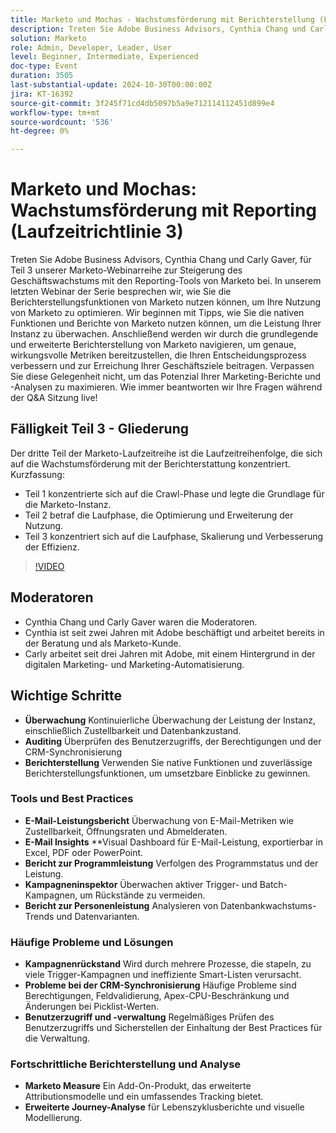```yaml
---
title: Marketo und Mochas - Wachstumsförderung mit Berichterstellung (Fälligkeit Pt 3)
description: Treten Sie Adobe Business Advisors, Cynthia Chang und Carly Gaver, für Teil 3 unserer Marketo-Webinarreihe zur Steigerung des Geschäftswachstums mit den Reporting-Tools von Marketo bei. In unserem letzten Webinar der Serie besprechen wir, wie Sie die Berichterstellungsfunktionen von Marketo nutzen können, um Ihre Nutzung von Marketo zu optimieren. Wir beginnen mit Tipps, wie Sie die nativen Funktionen und Berichte von Marketo nutzen können, um die Leistung Ihrer Instanz zu überwachen. Anschließend werden wir durch die grundlegende und erweiterte Berichterstellung von Marketo navigieren, um genaue, wirkungsvolle Metriken bereitzustellen, die Ihren Entscheidungsprozess verbessern und zur Erreichung Ihrer Geschäftsziele beitragen. Verpassen Sie diese Gelegenheit nicht, um das Potenzial Ihrer Marketing-Berichte und -Analysen zu maximieren. Wie immer beantworten wir Ihre Fragen während der Q&A Sitzung live!
solution: Marketo
role: Admin, Developer, Leader, User
level: Beginner, Intermediate, Experienced
doc-type: Event
duration: 3505
last-substantial-update: 2024-10-30T00:00:00Z
jira: KT-16392
source-git-commit: 3f245f71cd4db5097b5a9e712114112451d899e4
workflow-type: tm+mt
source-wordcount: '536'
ht-degree: 0%

---
```



# Marketo und Mochas: Wachstumsförderung mit Reporting (Laufzeitrichtlinie 3)

Treten Sie Adobe Business Advisors, Cynthia Chang und Carly Gaver, für Teil 3 unserer Marketo-Webinarreihe zur Steigerung des Geschäftswachstums mit den Reporting-Tools von Marketo bei. In unserem letzten Webinar der Serie besprechen wir, wie Sie die Berichterstellungsfunktionen von Marketo nutzen können, um Ihre Nutzung von Marketo zu optimieren. Wir beginnen mit Tipps, wie Sie die nativen Funktionen und Berichte von Marketo nutzen können, um die Leistung Ihrer Instanz zu überwachen. Anschließend werden wir durch die grundlegende und erweiterte Berichterstellung von Marketo navigieren, um genaue, wirkungsvolle Metriken bereitzustellen, die Ihren Entscheidungsprozess verbessern und zur Erreichung Ihrer Geschäftsziele beitragen. Verpassen Sie diese Gelegenheit nicht, um das Potenzial Ihrer Marketing-Berichte und -Analysen zu maximieren. Wie immer beantworten wir Ihre Fragen während der Q&amp;A Sitzung live!

## Fälligkeit Teil 3 - Gliederung

Der dritte Teil der Marketo-Laufzeitreihe ist die Laufzeitreihenfolge, die sich auf die Wachstumsförderung mit der Berichterstattung konzentriert. Kurzfassung:

* Teil 1 konzentrierte sich auf die Crawl-Phase und legte die Grundlage für die Marketo-Instanz.
* Teil 2 betraf die Laufphase, die Optimierung und Erweiterung der Nutzung.
* Teil 3 konzentriert sich auf die Laufphase, Skalierung und Verbesserung der Effizienz.

>[!VIDEO](https://video.tv.adobe.com/v/3435407/?learn=on)

## Moderatoren

* Cynthia Chang und Carly Gaver waren die Moderatoren.
* Cynthia ist seit zwei Jahren mit Adobe beschäftigt und arbeitet bereits in der Beratung und als Marketo-Kunde.
* Carly arbeitet seit drei Jahren mit Adobe, mit einem Hintergrund in der digitalen Marketing- und Marketing-Automatisierung.

## Wichtige Schritte

* **Überwachung** Kontinuierliche Überwachung der Leistung der Instanz, einschließlich Zustellbarkeit und Datenbankzustand.
* **Auditing** Überprüfen des Benutzerzugriffs, der Berechtigungen und der CRM-Synchronisierung
* **Berichterstellung** Verwenden Sie native Funktionen und zuverlässige Berichterstellungsfunktionen, um umsetzbare Einblicke zu gewinnen.

### Tools und Best Practices

* **E-Mail-Leistungsbericht** Überwachung von E-Mail-Metriken wie Zustellbarkeit, Öffnungsraten und Abmelderaten.
* **E-Mail Insights** **Visual Dashboard für E-Mail-Leistung, exportierbar in Excel, PDF oder PowerPoint.
* **Bericht zur Programmleistung** Verfolgen des Programmstatus und der Leistung.
* **Kampagneninspektor** Überwachen aktiver Trigger- und Batch-Kampagnen, um Rückstände zu vermeiden.
* **Bericht zur Personenleistung** Analysieren von Datenbankwachstums-Trends und Datenvarianten.

### Häufige Probleme und Lösungen

* **Kampagnenrückstand** Wird durch mehrere Prozesse, die stapeln, zu viele Trigger-Kampagnen und ineffiziente Smart-Listen verursacht.
* **Probleme bei der CRM-Synchronisierung** Häufige Probleme sind Berechtigungen, Feldvalidierung, Apex-CPU-Beschränkung und Änderungen bei Picklist-Werten.
* **Benutzerzugriff und -verwaltung** Regelmäßiges Prüfen des Benutzerzugriffs und Sicherstellen der Einhaltung der Best Practices für die Verwaltung.

### Fortschrittliche Berichterstellung und Analyse

* **Marketo Measure** Ein Add-On-Produkt, das erweiterte Attributionsmodelle und ein umfassendes Tracking bietet.
* **Erweiterte Journey-Analyse** für Lebenszyklusberichte und visuelle Modellierung.
